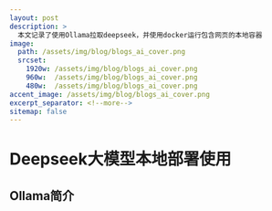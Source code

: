 ```yaml
---
layout: post
description: > 
  本文记录了使用Ollama拉取deepseek，并使用docker运行包含网页的本地容器
image: 
  path: /assets/img/blog/blogs_ai_cover.png
  srcset: 
    1920w: /assets/img/blog/blogs_ai_cover.png
    960w:  /assets/img/blog/blogs_ai_cover.png
    480w:  /assets/img/blog/blogs_ai_cover.png
accent_image: /assets/img/blog/blogs_ai_cover.png
excerpt_separator: <!--more-->
sitemap: false
---
```

# Deepseek大模型本地部署使用
## Ollama简介
